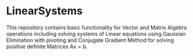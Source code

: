 # LinearSystems

This repository contains basic functionality for Vector and Matrix Algebra operations including solving systems of Linear equations using Gaussian Elimination with pivoting and Conjugate Gradient Method for solving positive definite Matrices Ax = b.

